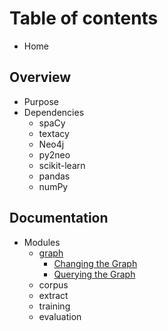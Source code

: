 # Table of contents

* Home

## Overview

* Purpose
* Dependencies
  * spaCy
  * textacy
  * Neo4j
  * py2neo
  * scikit-learn
  * pandas
  * numPy

## Documentation

* Modules
  * [graph](documentation/modules/graph/README.md)
    * [Changing the Graph](documentation/modules/graph/changing-the-graph.md)
    * [Querying the Graph](documentation/modules/graph/untitled.md)
  * corpus
  * extract
  * training
  * evaluation

